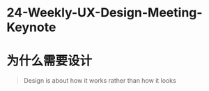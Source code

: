 # 24-Weekly-UX-Design-Meeting-Keynote

# 为什么需要设计

> Design is about how it works rather than how it looks
